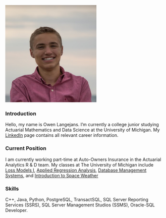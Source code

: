 ![Me](https://raw.githubusercontent.com/owenlangejans/owenlan.github.io/master/new1.PNG)

### Introduction

Hello, my name is Owen Langejans. I’m currently a college junior studying Actuarial Mathematics and Data Science at the University of Michigan.
My [LinkedIn](https://www.linkedin.com/in/owen-langejans-14792a129/) page contains all relevant career information.


### Current Position
I am currently working part-time at Auto-Owners Insurance in the Actuarial Analytics R & D team.
My classes at The University of Michigan include [Loss Models I](https://www.lsa.umich.edu/cg/cg_detail.aspx?content=2310MATH523001&termArray=f_20_2310), [Applied Regression Analysis](https://www.lsa.umich.edu/cg/cg_detail.aspx?content=2310STATS413001&termArray=f_20_2310), [Database Management Systems](https://www.lsa.umich.edu/cg/cg_detail.aspx?content=2310EECS484001&termArray=f_20_2310), and [Introduction to Space Weather](https://www.lsa.umich.edu/cg/cg_detail.aspx?content=2310SPACE103001&termArray=f_20_2310)


### Skills

C++, Java, Python, PostgreSQL, TransactSQL, SQL Server Reporting Services (SSRS), SQL Server Management Studios (SSMS), Oracle-SQL Developer. 
